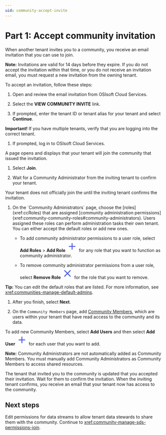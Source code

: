```yaml
---
uid: community-accept-invite
---
```


# Part 1: Accept community invitation

When another tenant invites you to a community, you receive an email invitation that you can use to join. 

**Note:** Invitations are valid for 14 days before they expire. If you do not accept the invitation within that time, or you do not receive an invitation email, you must request a new invitation from the owning tenant.

To accept an invitation, follow these steps:

1. Open and review the email invitation from OSIsoft Cloud Services.

1. Select the **VIEW COMMUNITY INVITE** link.

1. If prompted, enter the tenant ID or tenant alias for your tenant and select **Continue**.

  **Important!** If you have multiple tenants, verify that you are logging into the correct tenant.

1. If prompted, log in to OSIsoft Cloud Services.

  A page opens and displays that your tenant will join the community that issued the invitation.

1. Select **Join**.

1. Wait for a Community Administrator from the inviting tenant to confirm your tenant.
  
  Your tenant does not officially join the until the inviting tenant confirms the invitation.

1. <!-- TODO: Verify that this is how joining tenants get prompted to join-->On the `Community Administrators` page, choose the [roles](xref:ccRoles) that are assigned [community administration permissions](xref:community-community-roles#community-administrators). Users assigned these roles can perform administration tasks their own tenant. You can either accept the default roles or add new ones. 
    
   - To add community administrator permissions to a user role, select **Add Roles** > **Add Role** ![add role](../_icons/plus-thick-alt.svg) for any role that you want to function as community administrator.
    
   - To remove community administrator permissions from a user role, select **Remove Role** ![remove role](../_icons/remove-object.svg) for the role that you want to remove. 
    
  **Tip:** You can edit the default roles that are listed. For more information, see <xref:communities-manage-default-admins>.

1. After you finish, select **Next**.

1. On the `Community Members` page, add [Community Members](xref:community-community-roles#community-member), which are users within your tenant that have read access to the community and its data.
    
  To add new Community Members, select **Add Users** and then select **Add User** ![add user](../_icons/plus-thick-alt.svg) for each user that you want to add.

  **Note:** Community Administrators are not automatically added as Community Members. You must manually add Community Administrators as Community Members to access shared resources.

The tenant that invited you to the community is updated that you accepted their invitation. Wait for them to confirm the invitation. When the inviting tenant confirms, you receive an email that your tenant now has access to the community.

## Next steps

Edit permissions for data streams to allow tenant data stewards to share them with the community. Continue to <xref:community-manage-sds-permissions-join>.
